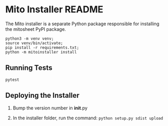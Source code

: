 # Mito Installer README

The Mito installer is a separate Python package responsible for installing the mitosheet PyPI package.

```
python3 -m venv venv;
source venv/bin/activate;
pip install -r requirements.txt;
python -m mitoinstaller install
```

## Running Tests

```
pytest
```

## Deploying the Installer 

1. Bump the version number in __init__.py

2. In the installer folder, run the command: `python setup.py sdist upload`
